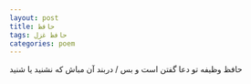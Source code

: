 ```yaml
---
layout: post
title: حافظ
tags: حافظ غزل
categories: poem
---
```


حافظ وظیفه تو دعا گفتن است و بس / دربند آن مباش که نشنید یا شنید
